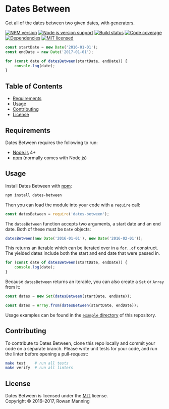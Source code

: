 
# Dates Between

Get all of the dates between two given dates, with [generators].

[![NPM version][shield-npm]][info-npm]
[![Node.js version support][shield-node]][info-node]
[![Build status][shield-build]][info-build]
[![Code coverage][shield-coverage]][info-coverage]
[![Dependencies][shield-dependencies]][info-dependencies]
[![MIT licensed][shield-license]][info-license]

```js
const startDate = new Date('2016-01-01');
const endDate = new Date('2017-01-01');

for (const date of datesBetween(startDate, endDate)) {
    console.log(date);
}
```


## Table of Contents

  * [Requirements](#requirements)
  * [Usage](#usage)
  * [Contributing](#contributing)
  * [License](#license)


## Requirements

Dates Between requires the following to run:

  * [Node.js] 4+
  * [npm] (normally comes with Node.js)


## Usage

Install Dates Between with [npm]:

```sh
npm install dates-between
```

Then you can load the module into your code with a `require` call:

```js
const datesBetween = require('dates-between');
```

The `datesBetween` function accepts two arguments, a start date and an end date. Both of these must be `Date` objects:

```js
datesBetween(new Date('2016-01-01'), new Date('2016-02-01'));
```

This returns an [iterable] which can be iterated over in a `for..of` construct. The yielded dates include both the start and end date that were passed in.

```js
for (const date of datesBetween(startDate, endDate)) {
    console.log(date);
}
```

Because `datesBetween` returns an iterable, you can also create a `Set` or `Array` from it:

```js
const dates = new Set(datesBetween(startDate, endDate));
```

```js
const dates = Array.from(datesBetween(startDate, endDate));
```

Usage examples can be found in the [`example` directory](example) of this repository.


## Contributing

To contribute to Dates Between, clone this repo locally and commit your code on a separate branch. Please write unit tests for your code, and run the linter before opening a pull-request:

```sh
make test    # run all tests
make verify  # run all linters
```


## License

Dates Between is licensed under the [MIT] license.  
Copyright &copy; 2016–2017, Rowan Manning



[generators]: https://developer.mozilla.org/en-US/docs/Web/JavaScript/Reference/Statements/function*
[iterable]: https://developer.mozilla.org/en-US/docs/Web/JavaScript/Guide/Iterators_and_Generators#Iterables
[mit]: LICENSE
[node.js]: https://nodejs.org/
[npm]: https://www.npmjs.com/

[info-coverage]: https://coveralls.io/github/rowanmanning/dates-between
[info-dependencies]: https://gemnasium.com/rowanmanning/dates-between
[info-license]: LICENSE
[info-node]: package.json
[info-npm]: https://www.npmjs.com/package/dates-between
[info-build]: https://travis-ci.org/rowanmanning/dates-between
[shield-coverage]: https://img.shields.io/coveralls/rowanmanning/dates-between.svg
[shield-dependencies]: https://img.shields.io/gemnasium/rowanmanning/dates-between.svg
[shield-license]: https://img.shields.io/badge/license-MIT-blue.svg
[shield-node]: https://img.shields.io/badge/node.js%20support-4–8-brightgreen.svg
[shield-npm]: https://img.shields.io/npm/v/dates-between.svg
[shield-build]: https://img.shields.io/travis/rowanmanning/dates-between/master.svg
